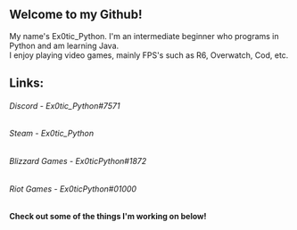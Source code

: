## Welcome to my Github!  
My name's Ex0tic_Python. I'm an intermediate beginner who programs in Python and am learning Java.  
I enjoy playing video games, mainly FPS's such as R6, Overwatch, Cod, etc.

## Links:  
###### *Discord - Ex0tic_Python#7571*  
###### *Steam - Ex0tic_Python*  
###### *Blizzard Games - Ex0ticPython#1872*  
###### *Riot Games - Ex0ticPython#01000*  

#### Check out some of the things I'm working on below!
